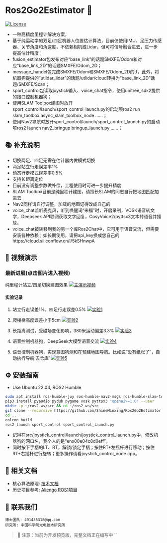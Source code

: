 # Ros2Go2Estimator 🦾
[![License](https://img.shields.io/badge/License-MIT-blue.svg)](LICENSE)

- 一种高精度里程计解决方案，
- 基于纯运动学的双足/四足机器人位置估计算法，目前仅使用IMU、足压力传感器、关节角度和角速度，不依赖相机或Lidar，但可将信号融合进去，进一步提高估计精度；
- fusion_estimator包发布对应“base_link”的话题SMXFE/Odom和对应“base_link_2D”的话题SMXFE/Odom_2D；
- message_handel包完成SMXFE/Odom和SMXFE/Odom_2D的tf，此外，将机器狗提供的“utlidar_lidar”的话题/utlidar/cloud转换为“base_link_2D”话题/SMXFE/Scan；
- sport_control包读取joystick输入、voice_chat指令，使用unitree_sdk2提供的接口控制机器狗；
- 使用SLAM Toolbox建图时放开sport_control/launch/sport_control_launch.py的启动项ros2 run slam_toolbox async_slam_toolbox_node ......；
- 使用Nav2导航时放开sport_control/launch/sport_control_launch.py的启动项ros2 launch nav2_bringup bringup_launch.py ......；

## 📚 补充说明
- 切换两足、四足无需在估计器内做模式切换
- 两足站立行走误差率1%  
- 动态行走模式误差率0.5%
- 支持长距离定位
- 目前没有调整参数做补偿，工程使用时可进一步提升精度
- SLAM Toolbox目前是纯里程计建图，请擅长SLAM的同志自行把地图匹配加进去
- Nav2同样请自行调整，加载的地图记得改成自己的
- voice_chat监听麦克风，听到唤醒词“来福”时，开启录制，VOSK语音转文字，Deepseek API联网获取文字回复，CosyVoice2/pyttsx3文本转语音并播放。
- voice_chat被转移到我的另一个库Ros2Chat中，它可用于语音交流，但需要安装各种依赖；如长期使用，请把api_key换成您自己的https://cloud.siliconflow.cn/i/5kSHnwpA

## 🎥 视频演示
### 最新进展(点击图片进入视频)
纯里程计站立/四足切换建图效果
[![主演示视频](https://i1.hdslb.com/bfs/archive/4f60453cb37ce5e4f593f03084dbecd0fdddc27e.jpg)](https://www.bilibili.com/video/BV1UtQfYJExu)

#### 实验记录
1. 站立行走误差1%，四足行走误差0.5%
[![实验1](https://i1.hdslb.com/bfs/archive/10e501bc7a93c77c1c3f41f163526b630b0afa3f.jpg)](https://www.bilibili.com/video/BV18Q9JYEEdn/)

2. 爬楼梯高度误差小于5cm
[![实验2](https://i0.hdslb.com/bfs/archive/c469a3dd37522f6b7dcdbdbb2c135be599eefa7b.jpg)](https://www.bilibili.com/video/BV1VV9ZYZEcH/)

3. 长距离测试，受磁场变化影响，380米运动偏差3.3%
[![实验3](https://i0.hdslb.com/bfs/archive/481731d2db755bbe087f44aeb3f48db29c159ada.jpg)](https://www.bilibili.com/video/BV1BhRAYDEsV/)

4. 语音控制机器狗，DeepSeek大模型语音交流
[![实验4](https://i0.hdslb.com/bfs/archive/6aaac2a8d2726fa2c7d77f20544c9692f9fb752f.jpg)](https://www.bilibili.com/video/BV1YjQVYcEdX/)

5. 语音控制机器狗，实现意图猜测和在预建地图导航。比如说“没有纸张了”，自动执行导航‘去仓库’
[![实验5](https://i2.hdslb.com/bfs/archive/5b95c6eda3b6c9c8e0ba4124c1af9f3da10f39d2.jpg)](https://www.bilibili.com/video/BV1HCQBYUEvk/)

## ⚙️ 安装指南

- Use Ubuntu 22.04, ROS2 Humble
```bash
sudo apt install ros-humble-joy ros-humble-nav2-msgs ros-humble-slam-toolbox ros-humble-nav2-bringup portaudio19-dev ffmpeg libasound-dev python3-pyaudio python3-pip
pip3 install pyaudio pydub pygame vosk pyttsx3 "openai>=1.0" --user
mkdir -p ~/ros2_ws/src && cd ~/ros2_ws/src
git clone --recursive https://github.com/ShineMinxing/Ros2Go2Estimator.git
cd ..
colcon build
ros2 launch sport_control sport_control_launch.py
```
- 记得在src/joystick_control/launch/joystick_control_launch.py中，修改机器狗的网口名，我个人的是“enx00e04c8d0eff”。
- 同时按下手柄的LT、RT，解锁/锁定手柄；按住RT+左摇杆进行移动；按住RT+右摇杆进行旋转；更多操作请看joystick_control_node.cpp。

## 📄 相关文档
- 核心算法原理: [技术文档](https://github.com/ShineMinxing/FusionEstimation.git)
- 历史项目参考: [Aliengo ROS1项目](https://github.com/ShineMinxing/FusionEstimation.git)

## 📧 联系我们
``` 
博士团队: 401435318@qq.com  
研究所: 中国科学院光电技术研究所
```

> 📌 注意：当前为开发预览版，完整文档正在编写中
``
